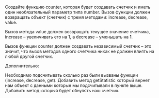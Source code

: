 Создайте функцию counter, которая будет создавать счетчик и иметь один необязательный параметр типа number. Вызов
функции должен возвращать объект (счетчик) с тремя методами: increase, decrease, value.

Вызов метода value должен возвращать текущее значение счетчика, increase – увеличивать его на 1, а decrease – уменьшать
на 1.

Вызов функции counter должен создавать независимый счетчик – это значит, что вызов методов одного счетчика никак не
должен влиять на любой другой счетчик.

Дополнительно:

Необходимо подсчитывать сколько раз были вызваны функции (increase, decrease, get).
Добавить метод getStatistic который вернет нам объект с данными которые мы подсчитывали в пункте выше.
Добавить метод который будет обнулять наш счетчик.


